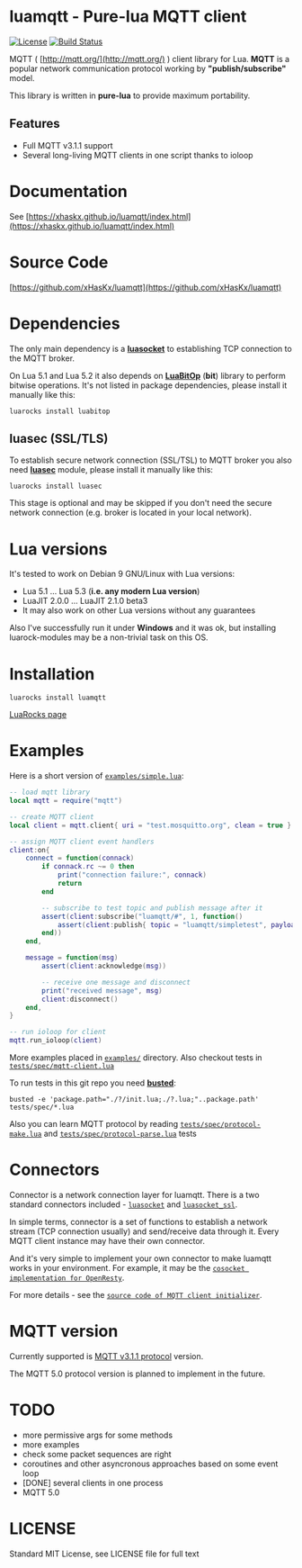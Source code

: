 # luamqtt - Pure-lua MQTT client

[![License](http://img.shields.io/badge/Licence-MIT-brightgreen.svg)](https://github.com/xHasKx/luamqtt/blob/master/LICENSE)
[![Build Status](https://travis-ci.org/xHasKx/luamqtt.svg?branch=master)](https://travis-ci.org/xHasKx/luamqtt)

MQTT ( [http://mqtt.org/](http://mqtt.org/) ) client library for Lua.
**MQTT** is a popular network communication protocol working by **"publish/subscribe"** model.

This library is written in **pure-lua** to provide maximum portability.

## Features

* Full MQTT v3.1.1 support
* Several long-living MQTT clients in one script thanks to ioloop

# Documentation

See [https://xhaskx.github.io/luamqtt/index.html](https://xhaskx.github.io/luamqtt/index.html)

# Source Code

[https://github.com/xHasKx/luamqtt](https://github.com/xHasKx/luamqtt)

# Dependencies

The only main dependency is a [**luasocket**](https://luarocks.org/modules/luarocks/luasocket) to establishing TCP connection to the MQTT broker.

On Lua 5.1 and Lua 5.2 it also depends on [**LuaBitOp**](http://bitop.luajit.org/) (**bit**) library to perform bitwise operations.
It's not listed in package dependencies, please install it manually like this:

    luarocks install luabitop

## luasec (SSL/TLS)

To establish secure network connection (SSL/TSL) to MQTT broker
you also need [**luasec**](https://github.com/brunoos/luasec) module, please install it manually like this:

    luarocks install luasec

This stage is optional and may be skipped if you don't need the secure network connection (e.g. broker is located in your local network).

# Lua versions

It's tested to work on Debian 9 GNU/Linux with Lua versions:
* Lua 5.1 ... Lua 5.3 (**i.e. any modern Lua version**)
* LuaJIT 2.0.0 ... LuaJIT 2.1.0 beta3
* It may also work on other Lua versions without any guarantees

Also I've successfully run it under **Windows** and it was ok, but installing luarock-modules may be a non-trivial task on this OS.

# Installation

    luarocks install luamqtt

[LuaRocks page](http://luarocks.org/modules/xhaskx/luamqtt)

# Examples

Here is a short version of [`examples/simple.lua`](examples/simple.lua):

```lua
-- load mqtt library
local mqtt = require("mqtt")

-- create MQTT client
local client = mqtt.client{ uri = "test.mosquitto.org", clean = true }

-- assign MQTT client event handlers
client:on{
    connect = function(connack)
        if connack.rc ~= 0 then
            print("connection failure:", connack)
            return
        end

        -- subscribe to test topic and publish message after it
        assert(client:subscribe("luamqtt/#", 1, function()
            assert(client:publish{ topic = "luamqtt/simpletest", payload = "hello" })
        end))
    end,

    message = function(msg)
        assert(client:acknowledge(msg))

        -- receive one message and disconnect
        print("received message", msg)
        client:disconnect()
    end,
}

-- run ioloop for client
mqtt.run_ioloop(client)
```

More examples placed in [`examples/`](examples/) directory. Also checkout tests in [`tests/spec/mqtt-client.lua`](tests/spec/mqtt-client.lua)

To run tests in this git repo you need [**busted**](https://luarocks.org/modules/olivine-labs/busted):

    busted -e 'package.path="./?/init.lua;./?.lua;"..package.path' tests/spec/*.lua

Also you can learn MQTT protocol by reading [`tests/spec/protocol-make.lua`](tests/spec/protocol-make.lua) and [`tests/spec/protocol-parse.lua`](tests/spec/protocol-parse.lua) tests

# Connectors

Connector is a network connection layer for luamqtt. There is a two standard connectors included - [`luasocket`](mqtt/luasocket.lua) and [`luasocket_ssl`](mqtt/luasocket_ssl.lua).

In simple terms, connector is a set of functions to establish a network stream (TCP connection usually) and send/receive data through it.
Every MQTT client instance may have their own connector.

And it's very simple to implement your own connector to make luamqtt works in your environment.
For example, it may be the [`cosocket implementation for OpenResty`](https://github.com/openresty/lua-nginx-module).

For more details - see the [`source code of MQTT client initializer`](https://github.com/xHasKx/luamqtt/blob/master/mqtt/init.lua#L69).

# MQTT version

Currently supported is [MQTT v3.1.1 protocol](http://docs.oasis-open.org/mqtt/mqtt/v3.1.1/errata01/os/mqtt-v3.1.1-errata01-os-complete.html) version.

The MQTT 5.0 protocol version is planned to implement in the future.

# TODO

* more permissive args for some methods
* more examples
* check some packet sequences are right
* coroutines and other asyncronous approaches based on some event loop
* [DONE] several clients in one process
* MQTT 5.0

# LICENSE

Standard MIT License, see LICENSE file for full text

